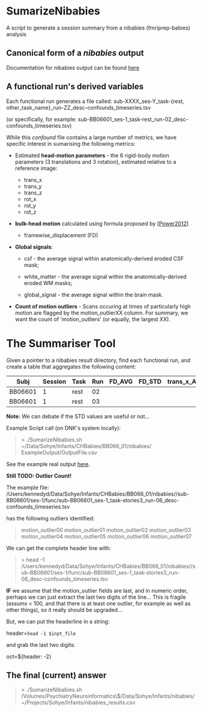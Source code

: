 # SumarizeNibabies
 A script to generate a session summary from a nibabies (fmriprep-babies) analysis


## Canonical form of a *nibabies* output

Documentation for nibabies output can be found [here](https://fmriprep.org/en/latest/outputs.html)





## A functional run's derived variables

Each functional run generates a file called: 
sub\-XXXX\_ses\-Y\_task\-{rest, other\_task\_name}\_run\-ZZ\_desc\-confounds\_timeseries.tsv

(or specifically, for example:
sub\-BB06601\_ses\-1\_task\-rest\_run\-02\_desc\-confounds\_timeseries.tsv)

While this *confound* file contains a large number of metrics, we have specific interest in sumarising the following metrics:

* Estimated **head-motion parameters** - the 6 rigid-body motion parameters (3 translations and 3 rotation), estimated relative to a reference image: 

	* trans_x 
	* trans_y 
	* trans_z 
	* rot_x 
	* rot_y 
	* rot_z

* **bulk-head motion** calculated using formula proposed by [[Power2012](https://www.sciencedirect.com/science/article/abs/pii/S1053811911011815?via%3Dihub)]
	* framewise_displacement (FD)

* **Global signals**:

	* csf - the average signal within anatomically-derived eroded CSF mask;
	
	* white_matter - the average signal within the anatomically-derived eroded WM masks;
	
	* global_signal - the average signal within the brain mask.

* **Count of motion outliers** - Scans occuring at times of particularly high motion are flagged by the motion\_outlierXX column. For summary, we want the count of 'motion_outliers' (or equally, the largest XX).  

# The Summariser Tool
Given a pointer to a nibabies result directory, find each functional run, and create a table that aggregates the following content:

| Subj    | Session | Task | Run | FD\_AVG | FD\_STD | trans\_x\_AVG | trans\_x\_STD | trans\_y\_AVG | trans\_y\_STD | trans\_z\_AVG | trans\_z\_STD | rot\_x\_AVG | rot\_x\_STD | rot\_y\_AVG | rot\_y\_STD |rot\_z\_AVG | rot\_z\_STD |  CSF | WM | Global | Outliers |
| ------- | ------- | ----| ----| ----| --- | --- | --- | --- | --- | --- | --- | --- | --- | --- | --- | --- | --- | --- | --- | --- | --- |
| BB06601 | 1       | rest | 02 |
| BB06601 | 1       | rest | 03 |


**Note:** We can debate if the STD values are useful or not...

Example Script call (on DNK's system locally):

> \> ./SumarizeNibabies.sh ~/Data/Sohye/Infants/CHBabies/BB066_01/nibabies/ ExampleOutput/OutputFile.csv


  
See the example real output [here](ExampleOutput/OutputFile.csv).          


**Still TODO: Outlier Count!**

The example file: /Users/kennedyd/Data/Sohye/Infants/CHBabies/BB066\_01/nibabies//sub-BB06601/ses\-1/func/sub\-BB06601\_ses\-1\_task-stories3\_run-06\_desc-confounds\_timeseries.tsv

has the following outliers identified:
> motion\_outlier00	motion\_outlier01	motion\_outlier02	motion\_outlier03	motion\_outlier04	motion\_outlier05	motion\_outlier06	motion\_outlier07

We can get the complete header line with:

> \> head -1 /Users/kennedyd/Data/Sohye/Infants/CHBabies/BB066_01/nibabies//sub-BB06601/ses-1/func/sub-BB06601_ses-1_task-stories3_run-06_desc-confounds_timeseries.tsv

**IF** we assume that the motion\_outlier fields are last, and in numeric order, perhaps we can just extract the last two digits of the line... This is fragile (assums < 100, and that there is at least one outlier, for example as well as other things), so it really should be upgraded...

But, we can put the headerline in a string:

header=`head -1 $inpt_file`

and grab the last two digits:

oct=${header: -2}


## The final (current) answer
> \> ./SumarizeNibabies.sh /Volumes/PsychiatryNeuroinformatics\\$/Data/Sohye/Infants/nibabies/ ~/Projects/Sohye/Infants/nibabies\_results.csv






